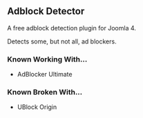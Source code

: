 ## Adblock Detector
A free adblock detection plugin for Joomla 4.

Detects some, but not all, ad blockers.

### Known Working With...
* AdBlocker Ultimate

### Known Broken With...
* UBlock Origin